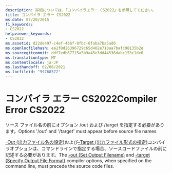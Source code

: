 ```yaml
---
description: 詳細については、「コンパイラエラー CS2022」を参照してください。
title: コンパイラ エラー CS2022
ms.date: 07/20/2015
f1_keywords:
- CS2022
helpviewer_keywords:
- CS2022
ms.assetid: d22de497-c4ef-466f-8fbc-6faba7ba5ad0
ms.openlocfilehash: ea2f8d26396729c65d402e718aa7bafc98135b2e
ms.sourcegitcommit: ddf7edb67715a5b9a45e3dd44536dabc153c1de0
ms.translationtype: MT
ms.contentlocale: ja-JP
ms.lasthandoff: 02/06/2021
ms.locfileid: "99768572"
---
```

# <a name="compiler-error-cs2022"></a><span data-ttu-id="24fb0-103">コンパイラ エラー CS2022</span><span class="sxs-lookup"><span data-stu-id="24fb0-103">Compiler Error CS2022</span></span>

<span data-ttu-id="24fb0-104">ソース ファイル名の前にオプション /out および /target を指定する必要があります。</span><span class="sxs-lookup"><span data-stu-id="24fb0-104">Options '/out' and '/target' must appear before source file names</span></span>  
  
 <span data-ttu-id="24fb0-105">[-Out (出力ファイル名の設定)](../language-reference/compiler-options/out-compiler-option.md)および[-Target (出力ファイル形式の指定)](../language-reference/compiler-options/target-compiler-option.md)コンパイラオプションは、コマンドラインで指定する場合、ソースコードファイルの前に記述する必要があります。</span><span class="sxs-lookup"><span data-stu-id="24fb0-105">The [-out (Set Output Filename)](../language-reference/compiler-options/out-compiler-option.md) and [-target (Specify Output File Format)](../language-reference/compiler-options/target-compiler-option.md) compiler options, when specified on the command line, must precede the source code files.</span></span>
